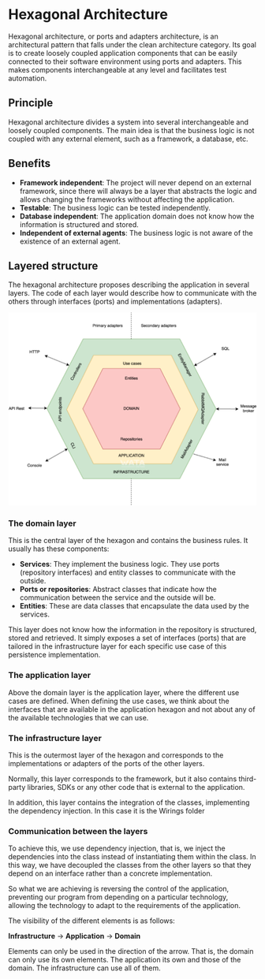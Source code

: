 # Hexagonal Architecture
Hexagonal architecture, or ports and adapters architecture, is an architectural pattern that falls under the clean architecture category. Its goal is to create loosely coupled application components that can be easily connected to their software environment using ports and adapters. This makes components interchangeable at any level and facilitates test automation.
## Principle
Hexagonal architecture divides a system into several interchangeable and loosely coupled components. The main idea is that the business logic is not coupled with any external element, such as a framework, a database, etc.

## Benefits
- **Framework independent**: The project will never depend on an external framework, since there will always be a layer that abstracts the logic and allows changing the frameworks without affecting the application.
- **Testable**: The business logic can be tested independently.
- **Database independent**: The application domain does not know how the information is structured and stored.
- **Independent of external agents**: The business logic is not aware of the existence of an external agent.

## Layered structure
The hexagonal architecture proposes describing the application in several layers. The code of each layer would describe how to communicate with the others through interfaces (ports) and implementations (adapters).

![arq_hex.png](arq_hex.png)

### The domain layer
This is the central layer of the hexagon and contains the business rules. It usually has these components:

- **Services**: They implement the business logic. They use ports (repository interfaces) and entity classes to communicate with the outside.
- **Ports or repositories**: Abstract classes that indicate how the communication between the service and the outside will be.
- **Entities**: These are data classes that encapsulate the data used by the services.

This layer does not know how the information in the repository is structured, stored and retrieved. It simply exposes a set of interfaces (ports) that are tailored in the infrastructure layer for each specific use case of this persistence implementation.
### The application layer
Above the domain layer is the application layer, where the different use cases are defined. When defining the use cases, we think about the interfaces that are available in the application hexagon and not about any of the available technologies that we can use.

### The infrastructure layer
This is the outermost layer of the hexagon and corresponds to the implementations or adapters of the ports of the other layers.

Normally, this layer corresponds to the framework, but it also contains third-party libraries, SDKs or any other code that is external to the application.

In addition, this layer contains the integration of the classes, implementing the dependency injection. In this case it is the Wirings folder
### Communication between the layers
To achieve this, we use dependency injection, that is, we inject the dependencies into the class instead of instantiating them within the class. In this way, we have decoupled the classes from the other layers so that they depend on an interface rather than a concrete implementation.

So what we are achieving is reversing the control of the application, preventing our program from depending on a particular technology, allowing the technology to adapt to the requirements of the application.

The visibility of the different elements is as follows:

**Infrastructure** -> **Application** -> **Domain**

Elements can only be used in the direction of the arrow. That is, the domain can only use its own elements. The application its own and those of the domain. The infrastructure can use all of them.